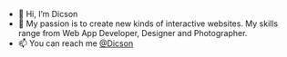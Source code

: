 - 👋 Hi, I’m Dicson
- 🌱  My passion is to create new kinds of interactive websites. My skills range from Web App Developer, Designer and Photographer.
- 📫 You can reach me [@Dicson](http://dicson.in)

<!---
dicson-ui/dicson-ui is a ✨ special ✨ repository because its `README.md` (this file) appears on your GitHub profile.
You can click the Preview link to take a look at your changes.
--->
